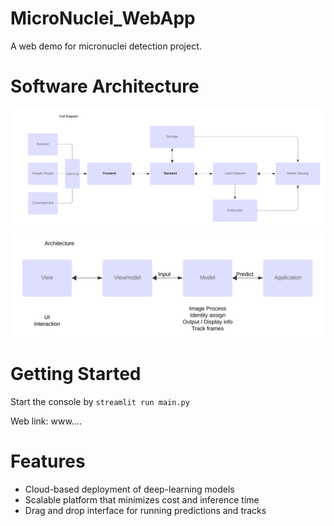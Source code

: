 # MicroNuclei_WebApp

A web demo for micronuclei detection project.

# Software Architecture
![Project Diagram](./docs/diagram.png)
![Project Architecture](./docs/architect.png)

# Getting Started
Start the console by ```streamlit run main.py```

Web link: www....


# Features
- Cloud-based deployment of deep-learning models
- Scalable platform that minimizes cost and inference time
- Drag and drop interface for running predictions and tracks
